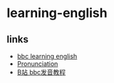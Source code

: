 # learning-english


## links
- [bbc learning english](https://www.bbc.co.uk/learningenglish)
- [Pronunciation](https://www.bbc.co.uk/learningenglish/english/features/pronunciation/introduction)
- [B站 bbc发音教程](https://www.bilibili.com/video/BV1Y4411M7Ac/)